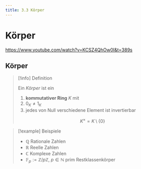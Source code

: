 ```yaml
---
title: 3.3 Körper
---
```


# Körper

https://www.youtube.com/watch?v=KCSZ4QhOw0I&t=389s

## Körper

> [!info] Definition 
> 
> Ein *Körper* ist ein 
> 1. **kommutativer Ring** $K$ mit
> 2. $0_{K} \neq 1_{K}$
> 3. jedes von Null verschiedene Element ist invertierbar
>
> $$
> K^\times=K \setminus \{ 0 \}
> $$

> [!example] Beispiele 
> - $\mathbb{Q}$ Rationale Zahlen
> - $\mathbb{R}$ Reelle Zahlen
> - $\mathbb{C}$ Komplexe Zahlen
> - $\mathbb{F}_{p} :=\mathbb{Z} / p \mathbb{Z}, \ p \in \mathbb{N} \text { prim}$ Restklassenkörper